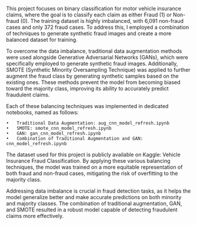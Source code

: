 This project focuses on binary classification for motor vehicle insurance claims, where the goal is to classify each claim as either Fraud (1) or Non-fraud (0). The training dataset is highly imbalanced, with 6,091 non-fraud cases and only 372 fraud cases. To address this, I employed a combination of techniques to generate synthetic fraud images and create a more balanced dataset for training.

To overcome the data imbalance, traditional data augmentation methods were used alongside Generative Adversarial Networks (GANs), which were specifically employed to generate synthetic fraud images. Additionally, SMOTE (Synthetic Minority Oversampling Technique) was applied to further augment the fraud class by generating synthetic samples based on the existing ones. These methods prevent the model from becoming biased toward the majority class, improving its ability to accurately predict fraudulent claims.

Each of these balancing techniques was implemented in dedicated notebooks, named as follows:

	•	Traditional Data Augmentation: aug_cnn_model_refresh.ipynb
	•	SMOTE: smote_cnn_model_refresh.ipynb
	•	GAN: gan_cnn_model_refresh.ipynb
	•	Combination of Traditional Augmentation and GAN: cnn_model_refresh.ipynb

The dataset used for this project is publicly available on Kaggle: Vehicle Insurance Fraud Classification. By applying these various balancing techniques, the model was trained on a more equitable representation of both fraud and non-fraud cases, mitigating the risk of overfitting to the majority class.

Addressing data imbalance is crucial in fraud detection tasks, as it helps the model generalize better and make accurate predictions on both minority and majority classes. The combination of traditional augmentation, GAN, and SMOTE resulted in a robust model capable of detecting fraudulent claims more effectively.
